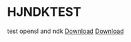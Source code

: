 HJNDKTEST
=========

test opensl and ndk
[Download](http://hjiayz.github.io/HJNDKTEST/bin/XHKL.apk)
[Download](http://hjiayz.github.io/HJNDKTEST/NinePoint/bin/XHKL.apk)
